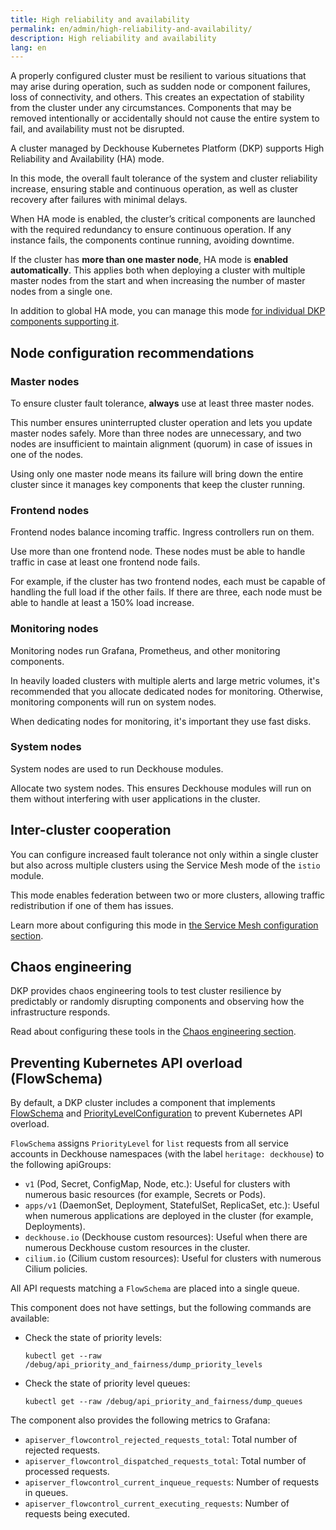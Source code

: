 ```yaml
---
title: High reliability and availability
permalink: en/admin/high-reliability-and-availability/
description: High reliability and availability
lang: en
---
```


A properly configured cluster must be resilient to various situations that may arise during operation,
such as sudden node or component failures, loss of connectivity, and others.
This creates an expectation of stability from the cluster under any circumstances.
Components that may be removed intentionally or accidentally should not cause the entire system to fail,
and availability must not be disrupted.

A cluster managed by Deckhouse Kubernetes Platform (DKP) supports High Reliability and Availability (HA) mode.

In this mode, the overall fault tolerance of the system and cluster reliability increase,
ensuring stable and continuous operation, as well as cluster recovery after failures with minimal delays.

When HA mode is enabled,
the cluster’s critical components are launched with the required redundancy to ensure continuous operation.
If any instance fails, the components continue running, avoiding downtime.

If the cluster has **more than one master node**, HA mode is **enabled automatically**.
This applies both when deploying a cluster with multiple master nodes from the start
and when increasing the number of master nodes from a single one.

In addition to global HA mode,
you can manage this mode [for individual DKP components supporting it](./enable.html#enabling-ha-mode-for-individual-components).

## Node configuration recommendations

### Master nodes

To ensure cluster fault tolerance, **always** use at least three master nodes.

This number ensures uninterrupted cluster operation and lets you update master nodes safely.
More than three nodes are unnecessary,
and two nodes are insufficient to maintain alignment (quorum) in case of issues in one of the nodes.

Using only one master node means its failure will bring down the entire cluster
since it manages key components that keep the cluster running.

### Frontend nodes

Frontend nodes balance incoming traffic.
Ingress controllers run on them.

Use more than one frontend node.
These nodes must be able to handle traffic in case at least one frontend node fails.

For example, if the cluster has two frontend nodes, each must be capable of handling the full load if the other fails.
If there are three, each node must be able to handle at least a 150% load increase.

### Monitoring nodes

Monitoring nodes run Grafana, Prometheus, and other monitoring components.

In heavily loaded clusters with multiple alerts and large metric volumes,
it's recommended that you allocate dedicated nodes for monitoring.
Otherwise, monitoring components will run on system nodes.

When dedicating nodes for monitoring, it's important they use fast disks.

### System nodes

System nodes are used to run Deckhouse modules.

Allocate two system nodes.
This ensures Deckhouse modules will run on them without interfering with user applications in the cluster.

## Inter-cluster cooperation

You can configure increased fault tolerance not only within a single cluster
but also across multiple clusters using the Service Mesh mode of the `istio` module.

This mode enables federation between two or more clusters,
allowing traffic redistribution if one of them has issues.

Learn more about configuring this mode in [the Service Mesh configuration section](../network/cluster-federation.html).

## Chaos engineering

DKP provides chaos engineering tools to test cluster resilience
by predictably or randomly disrupting components and observing how the infrastructure responds.

Read about configuring these tools in the [Chaos engineering section](./chaos-engineering.html).

## Preventing Kubernetes API overload (FlowSchema)

By default, a DKP cluster includes a component that implements [FlowSchema](https://kubernetes.io/docs/concepts/cluster-administration/flow-control/#flowschema) and [PriorityLevelConfiguration](https://kubernetes.io/docs/concepts/cluster-administration/flow-control/#prioritylevelconfiguration) to prevent Kubernetes API overload.

`FlowSchema` assigns `PriorityLevel` for `list` requests from all service accounts in Deckhouse namespaces
(with the label `heritage: deckhouse`) to the following apiGroups:

- `v1` (Pod, Secret, ConfigMap, Node, etc.):
  Useful for clusters with numerous basic resources (for example, Secrets or Pods).
- `apps/v1` (DaemonSet, Deployment, StatefulSet, ReplicaSet, etc.):
  Useful when numerous applications are deployed in the cluster (for example, Deployments).
- `deckhouse.io` (Deckhouse custom resources): Useful when there are numerous Deckhouse custom resources in the cluster.
- `cilium.io` (Cilium custom resources): Useful for clusters with numerous Cilium policies.

All API requests matching a `FlowSchema` are placed into a single queue.

This component does not have settings, but the following commands are available:

- Check the state of priority levels:

  ```shell
  kubectl get --raw /debug/api_priority_and_fairness/dump_priority_levels
  ```

- Check the state of priority level queues:

  ```shell
  kubectl get --raw /debug/api_priority_and_fairness/dump_queues
  ```

The component also provides the following metrics to Grafana:

- `apiserver_flowcontrol_rejected_requests_total`: Total number of rejected requests.
- `apiserver_flowcontrol_dispatched_requests_total`: Total number of processed requests.
- `apiserver_flowcontrol_current_inqueue_requests`: Number of requests in queues.
- `apiserver_flowcontrol_current_executing_requests`: Number of requests being executed.

